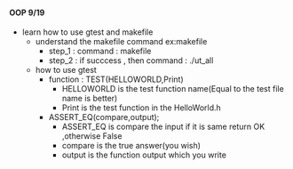 ####  OOP 9/19

- learn how to use gtest and makefile
    - understand the makefile command ex:makefile
        - step_1 : command : makefile
        - step_2 : if succcess , then  command : ./ut_all
    - how to use gtest
        - function : TEST(HELLOWORLD,Print)
            - HELLOWORLD is the test function name(Equal to the test file name is better)
            - Print is the test function in the HelloWorld.h
        - ASSERT_EQ(compare,output);
            - ASSERT_EQ is compare the input if it is same return OK ,otherwise False
            - compare is the true answer(you wish)
            - output is the function output which you write